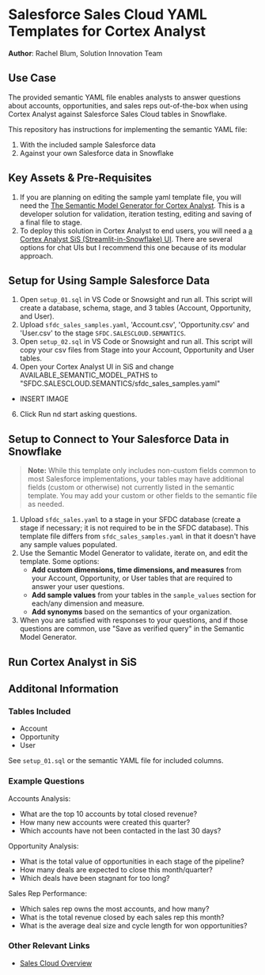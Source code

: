 # Salesforce Sales Cloud YAML Templates for Cortex Analyst
**Author**: Rachel Blum, Solution Innovation Team
## Use Case
The provided semantic YAML file enables analysts to answer questions about accounts, opportunities, and sales reps out-of-the-box when using Cortex Analyst against Salesforce Sales Cloud tables in Snowflake.

This repository has instructions for implementing the semantic YAML file:
1. With the included sample Salesforce data
2. Against your own Salesforce data in Snowflake

## Key Assets & Pre-Requisites
1. If you are planning on editing the sample yaml template file, you will need the [The Semantic Model Generator for Cortex Analyst](https://github.com/Snowflake-Labs/semantic-model-generator). This is a developer solution for validation, iteration testing, editing and saving of a final file to stage. 
2. To deploy this solution in Cortex Analyst to end users, you will need a [a Cortex Analyst SiS (Streamlit-in-Snowflake) UI](https://medium.com/snowflake/deploying-cortex-analyst-a-modular-codebase-for-streamlit-in-snowflake-e9bc856e069c).  There are several options for chat UIs but I recommend this one because of its modular approach. 

## Setup for Using Sample Salesforce Data
1. Open `setup_01.sql` in VS Code or Snowsight and run all.  This script will create a database, schema, stage, and 3 tables (Account, Opportunity, and User).
2. Upload `sfdc_sales_samples.yaml`, 'Account.csv', 'Opportunity.csv' and 'User.csv' to the stage `SFDC.SALESCLOUD.SEMANTICS`.
3. Open `setup_02.sql` in VS Code or Snowsight and run all. This script will copy your csv files from Stage into your Account, Opportunity and User tables.
4. Open your Cortex Analyst UI in SiS and change AVAILABLE_SEMANTIC_MODEL_PATHS to "SFDC.SALESCLOUD.SEMANTICS/sfdc_sales_samples.yaml" 
  - INSERT IMAGE
6. Click Run nd start asking questions.

## Setup to Connect to Your Salesforce Data in Snowflake
> **Note:** While this template only includes non-custom fields common to most Salesforce implementations, your tables may have additional fields (custom or otherwise) not currently listed in the semantic template. You may add your custom or other fields to the semantic file as needed.

1. Upload `sfdc_sales.yaml` to a stage in your SFDC database (create a stage if necessary; it is not required to be in the SFDC database). This template file differs from `sfdc_sales_samples.yaml` in that it doesn't have any sample values populated.
2. Use the Semantic Model Generator to validate, iterate on, and edit the template. Some options:
    - **Add custom dimensions, time dimensions, and measures** from your Account, Opportunity, or User tables that are required to answer your user questions.
    - **Add sample values** from your tables in the `sample_values` section for each/any dimension and measure.
    - **Add synonyms** based on the semantics of your organization.
3. When you are satisfied with responses to your questions, and if those questions are common, use "Save as verified query" in the Semantic Model Generator.

## Run Cortex Analyst in SiS

## Additonal Information

### Tables Included
- Account
- Opportunity
- User

See `setup_01.sql` or the semantic YAML file for included columns.

### Example Questions
Accounts Analysis:
- What are the top 10 accounts by total closed revenue?
- How many new accounts were created this quarter?
- Which accounts have not been contacted in the last 30 days?

Opportunity Analysis:
- What is the total value of opportunities in each stage of the pipeline?
- How many deals are expected to close this month/quarter?
- Which deals have been stagnant for too long?

Sales Rep Performance:
- Which sales rep owns the most accounts, and how many?
- What is the total revenue closed by each sales rep this month?
- What is the average deal size and cycle length for won opportunities?

### Other Relevant Links
- [Sales Cloud Overview](https://architect.salesforce.com/diagrams/data-models/sales-cloud/sales-cloud-overview#More_Sales_Cloud_Data_Models)

